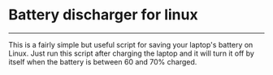 # Battery discharger for linux
--- 
This is a fairly simple but useful script for saving your laptop's battery on Linux.
Just run this script after charging the laptop and it will turn it off by itself when the battery is between 60 and 70% charged.